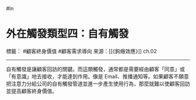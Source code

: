 #ln 
# 外在觸發類型四：自有觸發
標籤： #顧客終身價值 #顧客需求導向 
來源：[[《鉤癮效應》]] ch.02

---

自有觸發是讓顧客回訪的關鍵。而這類觸發，通常都是需要經由顧客「同意」或「有意識」地去接收，才能達到作用。像是 Email、推播通知等。如果顧客不願意把注意力分給公司的自有觸發管道並進一步產生使用行為，那麼就難以使顧客回訪並提高顧客終身價值。